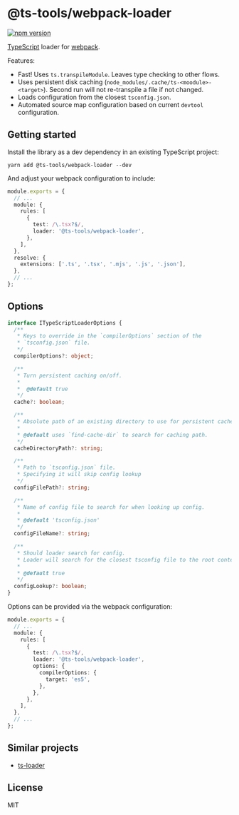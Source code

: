 # @ts-tools/webpack-loader

[![npm version](https://img.shields.io/npm/v/@ts-tools/webpack-loader.svg)](https://www.npmjs.com/package/@ts-tools/webpack-loader)

[TypeScript](https://www.typescriptlang.org/) loader for [webpack](https://webpack.js.org/).

Features:

- Fast! Uses `ts.transpileModule`. Leaves type checking to other flows.
- Uses persistent disk caching (`node_modules/.cache/ts-<moodule>-<target>`). Second run will not re-transpile a file if not changed.
- Loads configuration from the closest `tsconfig.json`.
- Automated source map configuration based on current `devtool` configuration.

## Getting started

Install the library as a dev dependency in an existing TypeScript project:

```
yarn add @ts-tools/webpack-loader --dev
```

And adjust your webpack configuration to include:

```ts
module.exports = {
  // ...
  module: {
    rules: [
      {
        test: /\.tsx?$/,
        loader: '@ts-tools/webpack-loader',
      },
    ],
  },
  resolve: {
    extensions: ['.ts', '.tsx', '.mjs', '.js', '.json'],
  },
  // ...
};
```

## Options

```ts
interface ITypeScriptLoaderOptions {
  /**
   * Keys to override in the `compilerOptions` section of the
   * `tsconfig.json` file.
   */
  compilerOptions?: object;

  /**
   * Turn persistent caching on/off.
   *
   *  @default true
   */
  cache?: boolean;

  /**
   * Absolute path of an existing directory to use for persistent cache.
   *
   * @default uses `find-cache-dir` to search for caching path.
   */
  cacheDirectoryPath?: string;

  /**
   * Path to `tsconfig.json` file.
   * Specifying it will skip config lookup
   */
  configFilePath?: string;

  /**
   * Name of config file to search for when looking up config.
   *
   * @default 'tsconfig.json'
   */
  configFileName?: string;

  /**
   * Should loader search for config.
   * Loader will search for the closest tsconfig file to the root context, and load it.
   *
   * @default true
   */
  configLookup?: boolean;
}
```

Options can be provided via the webpack configuration:

```ts
module.exports = {
  // ...
  module: {
    rules: [
      {
        test: /\.tsx?$/,
        loader: '@ts-tools/webpack-loader',
        options: {
          compilerOptions: {
            target: 'es5',
          },
        },
      },
    ],
  },
  // ...
};
```

## Similar projects

- [ts-loader](https://github.com/TypeStrong/ts-loader)

## License

MIT
